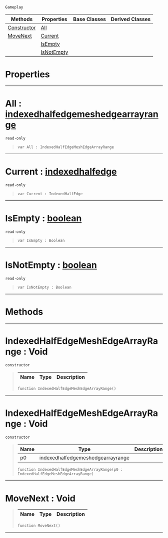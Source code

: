  `Gameplay`

|Methods|Properties|Base Classes|Derived Classes|
|---|---|---|---|
|[ Constructor](https://github.com/dragonCASTjosh/PlasmaDocs/blob/master/code_reference/class_reference/indexedhalfedgemeshedgearrayrange.markdown#indexedhalfedgemeshedgea)|[ All](https://github.com/dragonCASTjosh/PlasmaDocs/blob/master/code_reference/class_reference/indexedhalfedgemeshedgearrayrange.markdown#all-plasma-engine-document)| | |
|[ MoveNext](https://github.com/dragonCASTjosh/PlasmaDocs/blob/master/code_reference/class_reference/indexedhalfedgemeshedgearrayrange.markdown#movenext-void)|[ Current](https://github.com/dragonCASTjosh/PlasmaDocs/blob/master/code_reference/class_reference/indexedhalfedgemeshedgearrayrange.markdown#current-plasma-engine-docu)| | |
| |[ IsEmpty](https://github.com/dragonCASTjosh/PlasmaDocs/blob/master/code_reference/class_reference/indexedhalfedgemeshedgearrayrange.markdown#isempty-plasma-engine-docu)| | |
| |[ IsNotEmpty](https://github.com/dragonCASTjosh/PlasmaDocs/blob/master/code_reference/class_reference/indexedhalfedgemeshedgearrayrange.markdown#isnotempty-plasma-engine-d)| | |


 #  Properties


---  
 #  All : [indexedhalfedgemeshedgearrayrange](https://github.com/dragonCASTjosh/PlasmaDocs/blob/master/code_reference/class_reference/indexedhalfedgemeshedgearrayrange.markdown)

 `read-only`

> 
> ``` lang=cpp, name=Lightning
> var All : IndexedHalfEdgeMeshEdgeArrayRange


---  
 #  Current : [indexedhalfedge](https://github.com/dragonCASTjosh/PlasmaDocs/blob/master/code_reference/class_reference/indexedhalfedge.markdown)

 `read-only`

> 
> ``` lang=cpp, name=Lightning
> var Current : IndexedHalfEdge


---  
 #  IsEmpty : [boolean](https://github.com/dragonCASTjosh/PlasmaDocs/blob/master/code_reference/lightning_base_types/boolean.markdown)

 `read-only`

> 
> ``` lang=cpp, name=Lightning
> var IsEmpty : Boolean


---  
 #  IsNotEmpty : [boolean](https://github.com/dragonCASTjosh/PlasmaDocs/blob/master/code_reference/lightning_base_types/boolean.markdown)

 `read-only`

> 
> ``` lang=cpp, name=Lightning
> var IsNotEmpty : Boolean


---  
 #  Methods


---  
 #  IndexedHalfEdgeMeshEdgeArrayRange : Void

 `constructor`

> 
> |Name|Type|Description|
> |---|---|---|
> ``` lang=cpp, name=Lightning
> function IndexedHalfEdgeMeshEdgeArrayRange()
> ``` 


---  
 #  IndexedHalfEdgeMeshEdgeArrayRange : Void

 `constructor`

> 
> |Name|Type|Description|
> |---|---|---|
> |p0|[indexedhalfedgemeshedgearrayrange](https://github.com/dragonCASTjosh/PlasmaDocs/blob/master/code_reference/class_reference/indexedhalfedgemeshedgearrayrange.markdown)| |
> ``` lang=cpp, name=Lightning
> function IndexedHalfEdgeMeshEdgeArrayRange(p0 : IndexedHalfEdgeMeshEdgeArrayRange)
> ``` 


---  
 #  MoveNext : Void

> 
> |Name|Type|Description|
> |---|---|---|
> ``` lang=cpp, name=Lightning
> function MoveNext()
> ``` 


---  
 

 